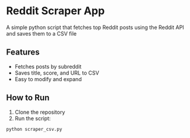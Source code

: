 # Reddit Scraper App

A simple python script that fetches top Reddit posts using the Reddit API and saves them to a CSV file

## Features

- Fetches posts by subreddit
- Saves title, score, and URL to CSV
- Easy to modify and expand

## How to Run

1. Clone the repository
2. Run the script:

```bash
python scraper_csv.py
```
